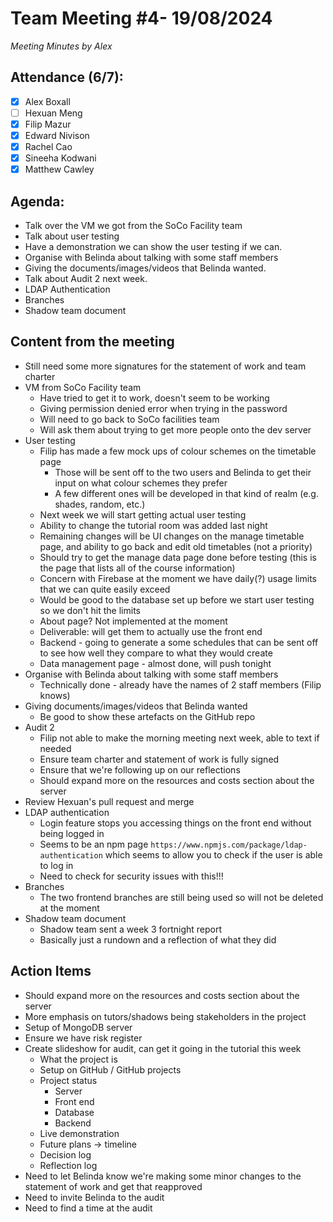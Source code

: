 # Team Meeting #4- 19/08/2024

*Meeting Minutes by Alex*

## Attendance (6/7):

- [X] Alex Boxall
- [ ] Hexuan Meng
- [X] Filip Mazur
- [X] Edward Nivison
- [X] Rachel Cao
- [X] Sineeha Kodwani
- [X] Matthew Cawley

## Agenda:

- Talk over the VM we got from the SoCo Facility team
- Talk about user testing
- Have a demonstration we can show the user testing if we can.
- Organise with Belinda about talking with some staff members
- Giving the documents/images/videos that Belinda wanted.
- Talk about Audit 2 next week.
- LDAP Authentication
- Branches
- Shadow team document

## Content from the meeting

- Still need some more signatures for the statement of work and team charter
- VM from SoCo Facility team
  - Have tried to get it to work, doesn't seem to be working
  - Giving permission denied error when trying in the password
  - Will need to go back to SoCo facilities team
  - Will ask them about trying to get more people onto the dev server
- User testing
  - Filip has made a few mock ups of colour schemes on the timetable page
    - Those will be sent off to the two users and Belinda to get their input on what colour schemes they prefer
    - A few different ones will be developed in that kind of realm (e.g. shades, random, etc.)
  - Next week we will start getting actual user testing
  - Ability to change the tutorial room was added last night
  - Remaining changes will be UI changes on the manage timetable page, and ability to go back and edit old timetables (not a priority)
  - Should try to get the manage data page done before testing (this is the page that lists all of the course information)
  - Concern with Firebase at the moment we have daily(?) usage limits that we can quite easily exceed
  - Would be good to the database set up before we start user testing so we don't hit the limits
  - About page? Not implemented at the moment
  - Deliverable: will get them to actually use the front end
  - Backend - going to generate a some schedules that can be sent off to see how well they compare to what they would create
  - Data management page - almost done, will push tonight
- Organise with Belinda about talking with some staff members
  - Technically done - already have the names of 2 staff members (Filip knows)
- Giving documents/images/videos that Belinda wanted
  - Be good to show these artefacts on the GitHub repo
- Audit 2
  - Filip not able to make the morning meeting next week, able to text if needed
  - Ensure team charter and statement of work is fully signed
  - Ensure that we're following up on our reflections
  - Should expand more on the resources and costs section about the server
- Review Hexuan's pull request and merge 
- LDAP authentication
  - Login feature stops you accessing things on the front end without being logged in
  - Seems to be an npm page `https://www.npmjs.com/package/ldap-authentication` which seems to allow you to check if the user is able to log in
  - Need to check for security issues with this!!!
- Branches
  - The two frontend branches are still being used so will not be deleted at the moment
- Shadow team document
  - Shadow team sent a week 3 fortnight report
  - Basically just a rundown and a reflection of what they did

## Action Items
- Should expand more on the resources and costs section about the server
- More emphasis on tutors/shadows being stakeholders in the project
- Setup of MongoDB server
- Ensure we have risk register
- Create slideshow for audit, can get it going in the tutorial this week
  - What the project is
  - Setup on GitHub / GitHub projects
  - Project status
    - Server
    - Front end
    - Database
    - Backend
  - Live demonstration   
  - Future plans -> timeline
  - Decision log
  - Reflection log
- Need to let Belinda know we're making some minor changes to the statement of work and get that reapproved
- Need to invite Belinda to the audit
- Need to find a time at the audit
